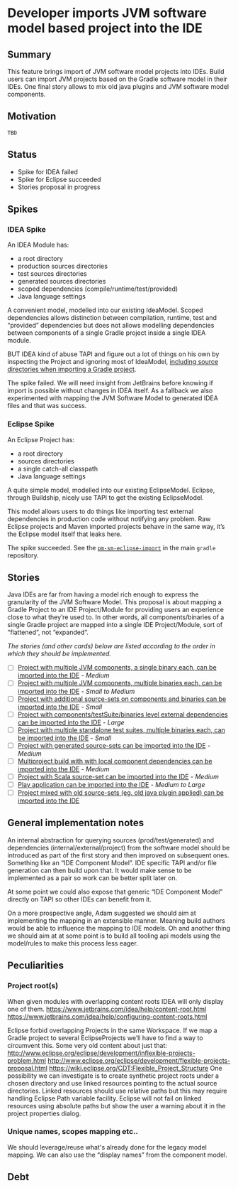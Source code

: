# Developer imports JVM software model based project into the IDE

## Summary

This feature brings import of JVM software model projects into IDEs.
Build users can import JVM projects based on the Gradle software model in their IDEs. One final story allows to mix old java plugins and JVM software model components.

## Motivation

`TBD`

## Status

- Spike for IDEA failed
- Spike for Eclipse succeeded
- Stories proposal in progress

## Spikes

### IDEA Spike

An IDEA Module has:

- a root directory
- production sources directories
- test sources directories
- generated sources directories
- scoped dependencies (compile/runtime/test/provided)
- Java language settings

A convenient model, modelled into our existing IdeaModel. Scoped dependencies allows distinction between compilation, runtime, test and “provided” dependencies but does not allows modelling dependencies between components of a single Gradle project inside a single IDEA module.

BUT IDEA kind of abuse TAPI and figure out a lot of things on his own by inspecting the Project and ignoring most of IdeaModel, [including source directories when importing a Gradle project](https://github.com/JetBrains/intellij-community/blob/e154dbccda96d3f19afff5433109cef9f00a61d0/plugins/gradle/src/org/jetbrains/plugins/gradle/service/project/BaseGradleProjectResolverExtension.java#L285-L285).

The spike failed. We will need insight from JetBrains before knowing if import is possible without changes in IDEA itself. As a fallback we also experimented with mapping the JVM Software Model to generated IDEA files and that was success.

### Eclipse Spike

An Eclipse Project has:

- a root directory
- sources directories
- a single catch-all classpath
- Java language settings

A quite simple model, modelled into our existing EclipseModel. Eclipse, through Buildship, nicely use TAPI to get the existing EclipseModel.

This model allows users to do things like importing test external dependencies in production code without notifying any problem. Raw Eclipse projects and Maven imported projects behave in the same way, it’s the Eclipse model itself that leaks here.

The spike succeeded. See the [`pm-sm-eclipse-import`](https://github.com/gradle/gradle/commits/pm-sm-eclipse-import) in the main `gradle` repository.


## Stories

Java IDEs are far from having a model rich enough to express the granularity of the JVM Software Model. This proposal is about mapping a Gradle Project to an IDE Project/Module for providing users an experience close to what they’re used to. In other words, all components/binaries of a single Gradle project are mapped into a single IDE Project/Module, sort of “flattened”, not “expanded”.

_The stories (and other cards) below are listed according to the order in which they should be implemented._

- [ ] [Project with multiple JVM components, a single binary each, can be imported into the IDE](./multi-components-single-binary) - *Medium*
- [ ] [Project with multiple JVM components, multiple binaries each, can be imported into the IDE](./multi-components-multi-binaries) - *Small to Medium*
- [ ] [Project with additional source-sets on components and binaries can be imported into the IDE](./additional-source-sets) - *Small*
- [ ] [Project with components/testSuite/binaries level external dependencies can be imported into the IDE](./external-dependencies) - *Large*
- [ ] [Project with multiple standalone test suites, multiple binaries each, can be imported into the IDE](./standalone-test-suites) - *Small*
- [ ] [Project with generated source-sets can be imported into the IDE](./generated-sources) - *Medium*
- [ ] [Multiproject build with with local component dependencies can be imported into the IDE](./local-project-dependencies) - *Medium*
- [ ] [Project with Scala source-set can be imported into the IDE](./scala-source-set) - *Medium*
- [ ] [Play application can be imported into the IDE](./play-application) - *Medium to Large*
- [ ] [Project mixed with old source-sets (eg. old java plugin applied) can be imported into the IDE](./mixed-model)

## General implementation notes

An internal abstraction for querying sources (prod/test/generated) and dependencies (internal/external/project) from the software model should be introduced as part of the first story and then improved on subsequent ones. Something like an “IDE Component Model”. IDE specific TAPI and/or file generation can then build upon that. It would make sense to be implemented as a pair so work can be better split later on.

At some point we could also expose that generic “IDE Component Model” directly on TAPI so other IDEs can benefit from it.

On a more prospective angle, Adam suggested we should aim at implementing the mapping in an extensible manner. Meaning build authors would be able to influence the mapping to IDE models. Oh and another thing we should aim at at some point is to build all tooling api models using the model/rules to make this process less eager.

## Peculiarities

### Project root(s)

When given modules with overlapping content roots IDEA will only display one of them.
https://www.jetbrains.com/idea/help/content-root.html
https://www.jetbrains.com/idea/help/configuring-content-roots.html

Eclipse forbid overlapping Projects in the same Workspace.
If we map a Gradle project to several EclipseProjects we’ll have to find a way to circumvent this.
Some very old content about just that:
http://www.eclipse.org/eclipse/development/inflexible-projects-problem.html
http://www.eclipse.org/eclipse/development/flexible-projects-proposal.html
https://wiki.eclipse.org/CDT:Flexible_Project_Structure
One possibility we can investigate is to create synthetic project roots under a chosen directory and use linked resources pointing to the actual source directories. Linked resources should use relative paths but this may require handling Eclipse Path variable facility. Eclipse will not fail on linked resources using absolute paths but show the user a warning about it in the project properties dialog.

### Unique names, scopes mapping etc..

We should leverage/reuse what's already done for the legacy model mapping.
We can also use the “display names” from the component model.

## Debt

